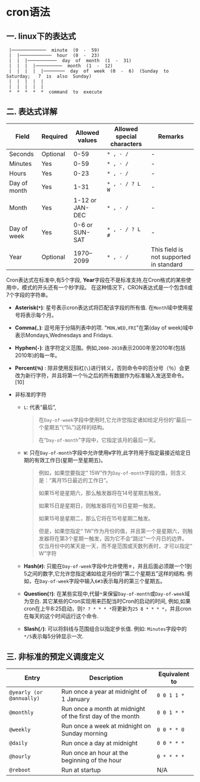 # cron语法

## 一.  linux下的表达式

```
 |─────────────  minute  (0  -  59)  
 |  |────────────  hour  (0  -  23) 
 |  |  |───────────  day  of  month  (1  -  31)  
 |  |  |  |──────────  month  (1  -  12)  
 |  |  |  |  |────────  day  of  week  (0  -  6)  (Sunday  to  Saturday;   7  is  also  Sunday)  
 |  |  |  |  | 
 |  |  |  |  | 
 *  *  *  *  *  command  to  execute
```

## 二. 表达式详解

| Field        | Required | Allowed values  | Allowed special characters | Remarks                                 |
| ------------ | -------- | --------------- | -------------------------- | --------------------------------------- |
| Seconds      | Optional | 0-59            | `* , - /`                  | -                                       |
| Minutes      | Yes      | 0-59            | `* , - /`                  | -                                       |
| Hours        | Yes      | 0-23            | `* , - /`                  | -                                       |
| Day of month | Yes      | 1-31            | `* , - / ? L W`            | -                                       |
| Month        | Yes      | 1-12 or JAN-DEC | `* , - /`                  | -                                       |
| Day of week  | Yes      | 0-6 or SUN-SAT  | `* , - / ? L #`            | -                                       |
| Year         | Optional | 1970–2099       | `* , - /`                  | This field is not supported in standard |

Cron表达式在标准中,有5个字段, **Year**字段在不是标准支持,在Cron格式的某些使用中，模式的开头还有一个秒字段。 在这种情况下，CRON表达式是一个包含6或7个字段的字符串。

- **Asterisk(`*`)**: 星号表示cron表达式将匹配该字段的所有值. 在`Month`域中使用星号将表示每个月。

- **Comma(`,`)**: 逗号用于分隔列表中的项. "`MON,WED,FRI`"在第(day of week)域中表示Mondays,Wednesdays and Fridays.

- **Hyphen(`-`)**: 连字符定义范围。例如,`2000-2010`表示2000年至2010年(包括2010年)的每一年。
- **Percent(`％`)** : 除非使用反斜杠(`\`)进行转义，否则命令中的百分号（％）会更改为新行字符，并且将第一个％之后的所有数据作为标准输入发送至命令。[10]

- 非标准的字符

  - `L`:  代表“最后”, 

    > 在`Day-of-week`字段中使用时,它允许您指定诸如给定月份的“最后一个星期五”(“5L”)这样的结构。 
    >
    > 在“`Day-of-month`”字段中，它指定该月的最后一天。

  - `W`:  只在`Day-of-month`字段中允许使用`W`字符,此字符用于指定最接近给定日期的有效工作日(星期一至星期五)。

    > 例如，如果您要指定“ 15W”作为`Day-of-month`字段的值，则含义是：“离月15日最近的工作日”。
    >
    > 如果15号是星期六，那么触发器将在14号星期五触发。
    >
    > 如果15日是星期日，则触发器将在16日星期一触发。 
    >
    > 如果15号是星期二，那么它将在15号星期二触发。 
    >
    > 但是，如果您指定“ 1W”作为月份的值，并且第一个是星期六，则触发器将在第3个星期一触发，因为它不会“跳过”一个月日的边界。 仅当月份中的某天是一天，而不是范围或天数列表时，才可以指定“ W”字符

  - **Hash(`#`)**: 只能在`Day-of-week`字段中允许使用`＃`，并且后面必须跟一个1到5之间的数字,它允许您指定诸如给定月份的“第二个星期五”这样的结构. 例如，在`Day-of-week`字段中输入`6#3`表示每月的第三个星期五。

  - **Question(`?`)**:  在某些实现中,代替`*`来保留`Day-of-month`或`Day-of-week`域为空白. 其它某些的Cron实现用来匹配当时Cron的启动的时间, 例如,如果cron在上午8:25启动，则`? ? * * * *`将更新为`25 8 * * * *`，并且cron在每天的这个时间运行这个命令.

  - **Slash(`/`)**: 可以将斜线与范围组合以指定步长值. 例如: `Minutes`字段中的`*/5`表示每5分钟显示一次.

## 三. 非标准的预定义调度定义

| Entry                    | Description                                                | Equivalent to |
| ------------------------ | ---------------------------------------------------------- | ------------- |
| `@yearly (or @annually)` | Run once a year at midnight of 1 January                   | `0 0 1 1 *`   |
| `@monthly`               | Run once a month at midnight of the first day of the month | `0 0 1 * *`   |
| `@weekly`                | Run once a week at midnight on Sunday morning              | `0 0 * * 0`   |
| `@daily`                 | Run once a day at midnight                                 | `0 0 * * *`   |
| `@hourly`                | Run once an hour at the beginning of the hour              | `0 * * * *`   |
| `@reboot`                | Run at startup                                             | N/A           |

